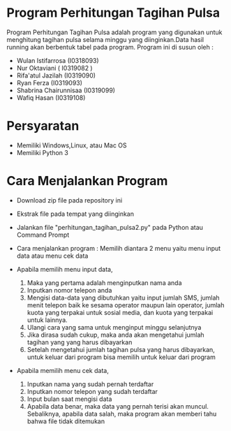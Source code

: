 # Program Perhitungan Tagihan Pulsa
Program Perhitungan Tagihan Pulsa adalah program yang digunakan untuk menghitung tagihan pulsa selama minggu yang diinginkan.Data hasil running akan berbentuk tabel pada program.
Program ini di susun oleh :
- Wulan Istifarrosa (I0318093)
- Nur Oktaviani ( I0319082 )
- Rifa'atul Jazilah (I0319090)
- Ryan Ferza (I0319093)
- Shabrina Chairunnisaa (I0319099)
- Wafiq Hasan (I0319108)

# Persyaratan 
- Memiliki Windows,Linux, atau Mac OS
- Memiliki Python 3

# Cara Menjalankan Program
- Download zip file pada repository ini
- Ekstrak file pada tempat yang diinginkan
- Jalankan file "perhitungan_tagihan_pulsa2.py" pada Python atau Command Prompt
- Cara menjalankan program :
Memilih diantara 2 menu yaitu menu input data atau menu cek data
- Apabila memilih menu input data, 
    1. Maka yang pertama adalah menginputkan nama anda
    2. Inputkan nomor telepon anda
    3. Mengisi data-data yang dibutuhkan yaitu input jumlah SMS, jumlah menit telepon baik ke sesama operator maupun lain operator, jumlah      kuota yang terpakai untuk sosial media, dan kuota yang terpakai untuk lainnya.
    4. Ulangi cara yang sama untuk menginput minggu selanjutnya
    5. Jika dirasa sudah cukup, maka anda akan mengetahui jumlah tagihan yang yang harus dibayarkan
    6. Setelah mengetahui jumlah tagihan pulsa yang harus dibayarkan, untuk keluar dari program bisa memilih untuk keluar dari program
    
- Apabila memilih menu cek data,
    1. Inputkan nama yang sudah pernah terdaftar
    2. Inputkan nomor telepon yang sudah terdaftar
    3. Input bulan saat mengisi data
    4. Apabila data benar, maka data yang pernah terisi akan muncul. Sebaliknya, apabila data salah, maka program akan memberi tahu bahwa file tidak ditemukan
